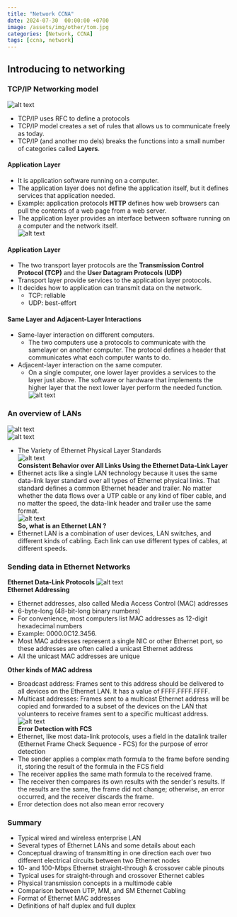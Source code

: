 ```yaml
---
title: "Network CCNA"
date: 2024-07-30  00:00:00 +0700
image: /assets/img/other/tom.jpg
categories: [Network, CCNA]
tags: [ccna, network]
---
```

## Introducing to networking  
### TCP/IP Networking model
![alt text](/assets/img/other/Network/Chapter1/tcp-ip-model.jpg)  
- TCP/IP uses RFC to define a protocols  
- TCP/IP model creates a set of rules that allows us to communicate freely as today.  
- TCP/IP (and another mo  dels) breaks the functions into a small number of categories called **Layers**.  
#### Application Layer  
- It is application software running on a computer.  
- The application layer does not define the application itself, but it defines services that application needed.  
- Example: application protocols **HTTP** defines how web browsers can pull the contents of a web page from a web server.  
- The application layer provides an interface between software running on a computer and the network itself.  
![alt text](/assets/img/other/Network/Chapter1/basic-work-flow.jpg)  
#### Application Layer  
- The two transport layer protocols are the **Transmission Control Protocol (TCP)** and the **User Datagram Protocols (UDP)**  
- Transport layer provide services to the application layer protocols.  
- It decides how to application can transmit data on the network.  
  - TCP: reliable
  - UDP: best-effort  
#### Same Layer and Adjacent-Layer Interactions  
- Same-layer interaction on different computers.  
  - The two computers use a protocols to communicate with the samelayer on another computer. The protocol defines a header that communicates what each computer wants to do.  
- Adjacent-layer interaction on the same computer.  
  - On a single computer, one lower layer provides a services to the layer just above. The software or hardware that implements the higher layer that the next lower layer perform the needed function.  
![alt text](/assets/img/other/Network/Chapter1/same-adjacent.jpg)  
### An overview of LANs  
![alt text](/assets/img/other/Network/Chapter1/SOHO.jpgg)  
![alt text](/assets/img/other/Network/Chapter1/Enterprise.jpg)  
- The Variety of Ethernet Physical Layer Standards  
![alt text](/assets/img/other/Network/Chapter1/ethernets.jpg)  
**Consistent Behavior over All Links Using the Ethernet Data-Link Layer**  
- Ethernet acts like a single LAN technology because it uses the same data-link layer standard over all types of Ethernet physical links. That standard defines a common Ethernet header and trailer. No matter whether the data flows over a UTP cable or any kind of fiber cable, and no matter the speed, the data-link header and trailer use the same format.  
![alt text](/assets/img/other/Network/Chapter1/lan.jpg)  
**So, what is an Ethernet LAN ?**  
- Ethernet LAN is a combination of user devices, LAN switches, and different kinds of cabling. Each link can use different types of cables, at different speeds.  
### Sending data in Ethernet Networks  
**Ethernet Data-Link Protocols**
![alt text](/assets/img/other/Network/Chapter1/data-link-protocols.jpg)  
**Ethernet Addressing**  
- Ethernet addresses, also called Media Access Control (MAC) addresses
- 6-byte-long (48-bit-long binary numbers)
- For convenience, most computers list MAC addresses as 12-digit hexadecimal numbers
- Example: 0000.0C12.3456.
- Most MAC addresses represent a single NIC or other Ethernet port, so these addresses are often called a unicast Ethernet address
- All the unicast MAC addresses are unique 

**Other kinds of MAC address**  
- Broadcast address: Frames sent to this address should be delivered to all devices on the Ethernet LAN. It has a value of FFFF.FFFF.FFFF.  
- Multicast addresses: Frames sent to a multicast Ethernet address will be copied and forwarded to a subset of the devices on the LAN that volunteers to receive frames sent to a specific multicast address.
![alt text](/assets/img/other/Network/Chapter1/ether-type.jpg)  
**Error Detection with FCS**  
- Ethernet, like most data-link protocols, uses a field in the datalink trailer (Ethernet Frame Check Sequence - FCS) for the purpose of error detection  
- The sender applies a complex math formula to the frame before sending it, storing the result of the formula in the FCS field  
- The receiver applies the same math formula to the received frame.  
- The receiver then compares its own results with the sender's results. If the results are the same, the frame did not change; otherwise, an error occurred, and the receiver discards the frame.  
- Error detection does not also mean error recovery

### Summary  
- Typical wired and wireless enterprise LAN  
- Several types of Ethernet LANs and some details about each  
- Conceptual drawing of transmitting in one direction each over two different electrical circuits between two Ethernet nodes  
- 10- and 100-Mbps Ethernet straight-through & crossover cable pinouts  
- Typical uses for straight-through and crossover Ethernet cables  
- Physical transmission concepts in a multimode cable  
- Comparison between UTP, MM, and SM Ethernet Cabling  
- Format of Ethernet MAC addresses  
- Definitions of half duplex and full duplex






